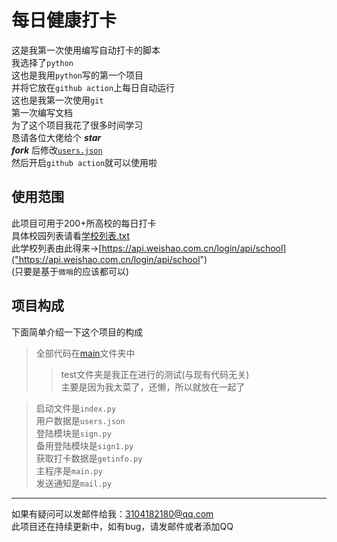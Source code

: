 # 每日健康打卡

这是我第一次使用编写自动打卡的脚本  
我选择了`python`  
这也是我用`python`写的第一个项目   
并将它放在`github action`上每日自动运行  
这也是我第一次使用`git`  
第一次编写文档   
为了这个项目我花了很多时间学习  
恳请各位大佬给个 ***star***  
***fork*** 后修改[`users.json`]("https://github.com/xsk666/autopost/main/users.json")  
然后开启`github action`就可以使用啦  


## 使用范围  
此项目可用于200+所高校的每日打卡   
具体校园列表请看[学校列表.txt]("https://github.com/xsk666/autopost/学校列表.txt")  
此学校列表由此得来->[https://api.weishao.com.cn/login/api/school]("https://api.weishao.com.cn/login/api/school")   
(只要是基于`微哨`的应该都可以)

## 项目构成  

下面简单介绍一下这个项目的构成  
>全部代码在[main]("https://github.com/xsk666/autopost/main/")文件夹中
>> test文件夹是我正在进行的测试(与现有代码无关)  
>> 主要是因为我太菜了，还懒，所以就放在一起了

> 启动文件是`index.py`  
> 用户数据是`users.json`  
> 登陆模块是`sign.py`   
> 备用登陆模块是`sign1.py`  
> 获取打卡数据是`getinfo.py`  
> 主程序是`main.py`  
> 发送通知是`mail.py`  
---  
如果有疑问可以发邮件给我：3104182180@qq.com  
此项目还在持续更新中，如有bug，请发邮件或者添加QQ